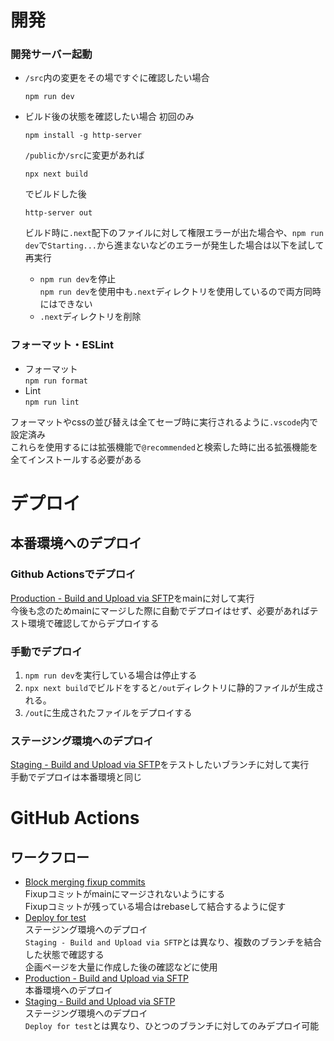 # 開発
### 開発サーバー起動
- `/src`内の変更をその場ですぐに確認したい場合
  ```
  npm run dev
  ```
- ビルド後の状態を確認したい場合
  初回のみ
  ```
  npm install -g http-server
  ```  
  `/public`か`/src`に変更があれば
  ```
  npx next build
  ```
  でビルドした後
  ```
  http-server out
  ```

  ビルド時に`.next`配下のファイルに対して権限エラーが出た場合や、`npm run dev`で`Starting...`から進まないなどのエラーが発生した場合は以下を試して再実行
  - `npm run dev`を停止  
    `npm run dev`を使用中も`.next`ディレクトリを使用しているので両方同時にはできない
  - `.next`ディレクトリを削除

### フォーマット・ESLint
- フォーマット  
  `npm run format`
- Lint  
  `npm run lint`

フォーマットやcssの並び替えは全てセーブ時に実行されるように`.vscode`内で設定済み  
これらを使用するには拡張機能で`@recommended`と検索した時に出る拡張機能を全てインストールする必要がある

# デプロイ
## 本番環境へのデプロイ
### Github Actionsでデプロイ
[Production - Build and Upload via SFTP](https://github.com/Nitech-Festival-Executive-Committee/koudaisai/actions/workflows/production-deploy.yml)をmainに対して実行  
今後も念のためmainにマージした際に自動でデプロイはせず、必要があればテスト環境で確認してからデプロイする
### 手動でデプロイ
1. `npm run dev`を実行している場合は停止する
1. `npx next build`でビルドをすると`/out`ディレクトリに静的ファイルが生成される。
1. `/out`に生成されたファイルをデプロイする
### ステージング環境へのデプロイ
[Staging - Build and Upload via SFTP](https://github.com/Nitech-Festival-Executive-Committee/koudaisai/actions/workflows/staging-deploy.yml)をテストしたいブランチに対して実行  
手動でデプロイは本番環境と同じ  

# GitHub Actions
## ワークフロー
- [Block merging fixup commits](https://github.com/Nitech-Festival-Executive-Committee/koudaisai/actions/workflows/block-merging-fixup-commits.yml)  
  Fixupコミットがmainにマージされないようにする  
  Fixupコミットが残っている場合はrebaseして結合するように促す
- [Deploy for test](https://github.com/Nitech-Festival-Executive-Committee/koudaisai/actions/workflows/deploy-test.yml)  
  ステージング環境へのデプロイ  
  `Staging - Build and Upload via SFTP`とは異なり、複数のブランチを結合した状態で確認する  
  企画ページを大量に作成した後の確認などに使用
- [Production - Build and Upload via SFTP](https://github.com/Nitech-Festival-Executive-Committee/koudaisai/actions/workflows/production-deploy.yml)  
  本番環境へのデプロイ
- [Staging - Build and Upload via SFTP](https://github.com/Nitech-Festival-Executive-Committee/koudaisai/actions/workflows/staging-deploy.yml)  
  ステージング環境へのデプロイ  
  `Deploy for test`とは異なり、ひとつのブランチに対してのみデプロイ可能
